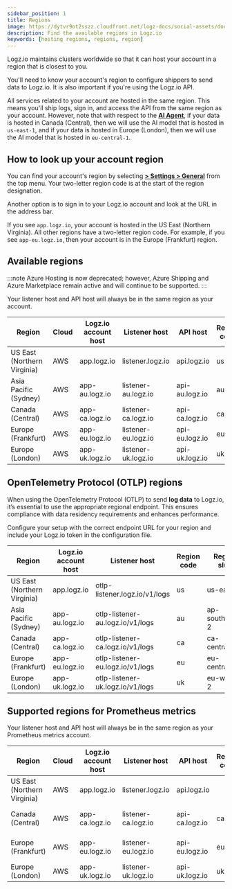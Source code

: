 ```yaml
---
sidebar_position: 1
title: Regions
image: https://dytvr9ot2sszz.cloudfront.net/logz-docs/social-assets/docs-social.jpg
description: Find the available regions in Logz.io
keywords: [hosting regions, regions, region]
---
```


Logz.io maintains clusters worldwide so that it can host your account in a region that is closest to you.

You'll need to know your account's region to configure shippers to send data to Logz.io. It is also important if you're using the Logz.io API.

All services related to your account are hosted in the same region. This means you'll ship logs, sign in, and access the API from the same region as your account. However, note that with respect to the **[AI Agent](https://docs.logz.io/docs/user-guide/observability/faq/)**, if your data is hosted in Canada (Central), then we will use the AI model that is hosted in `us-east-1`, and if your data is hosted in Europe (London), then we will use the AI model that is hosted in `eu-central-1`.



## How to look up your account region

You can find your account's region by selecting [**<i class="li li-gear"></i> > Settings > General**](https://app.logz.io/#/dashboard/settings/general) from the top menu. Your two-letter region code is at the start of the region designation. 

Another option is to sign in to your Logz.io account and look at the URL in the address bar.

If you see `app.logz.io`, your account is hosted in the US East (Northern Virginia).
All other regions have a two-letter region code.
For example, if you see `app-eu.logz.io`, then your account is in the Europe (Frankfurt) region.


## Available regions

:::note
Azure Hosting is now deprecated; however, Azure Shipping and Azure Marketplace remain active and will continue to be supported.
:::

Your listener host and API host will always be in the same region as your account.

| Region | Cloud | Logz.io account host | Listener host | API host | Region code | Region slug |
|---|---|---|---|---|---|---|
|US East (Northern Virginia)|AWS|app.logz.io|listener.logz.io|api.logz.io|us | us-east-1|	 
|Asia Pacific (Sydney)|AWS|app-au.logz.io|listener-au.logz.io|api-au.logz.io|au|ap-southeast-2|
|Canada (Central)	|AWS|app-ca.logz.io|listener-ca.logz.io	|api-ca.logz.io|ca|ca-central-1|
|Europe (Frankfurt)|AWS|app-eu.logz.io|listener-eu.logz.io|api-eu.logz.io|eu|eu-central-1|
|Europe (London)|AWS|app-uk.logz.io|listener-uk.logz.io|api-uk.logz.io|uk|eu-west-2|

## OpenTelemetry Protocol (OTLP) regions


When using the OpenTelemetry Protocol (OTLP) to send **log data** to Logz.io, it’s essential to use the appropriate regional endpoint. This ensures compliance with data residency requirements and enhances performance.

Configure your setup with the correct endpoint URL for your region and include your Logz.io token in the configuration file.


| Region | Logz.io account host | Listener host | Region code | Region slug |
|---|---|---|---|---|
|US East (Northern Virginia)|app.logz.io|otlp-listener.logz.io/v1/logs|us | us-east-1|	 
|Asia Pacific (Sydney)|app-au.logz.io|otlp-listener-au.logz.io/v1/logs|au|ap-southeast-2|
|Canada (Central) |app-ca.logz.io|otlp-listener-ca.logz.io/v1/logs	|ca|ca-central-1|
|Europe (Frankfurt) |app-eu.logz.io|otlp-listener-eu.logz.io/v1/logs|eu|eu-central-1|
|Europe (London) |app-uk.logz.io|otlp-listener-uk.logz.io/v1/logs|uk|eu-west-2|




## Supported regions for Prometheus metrics


Your listener host and API host will always be in the same region as your Prometheus metrics account.

| Region | Cloud | Logz.io account host | Listener host | API host | Region code | Region slug |
|---|---|---|---|---|---|---|
|US East (Northern Virginia)|AWS|app.logz.io|listener.logz.io|api.logz.io| | us-east-1|	 
|Canada (Central)	|AWS|app-ca.logz.io|listener-ca.logz.io	|api-ca.logz.io|ca|ca-central-1|
|Europe (Frankfurt)|AWS|app-eu.logz.io|listener-eu.logz.io|api-eu.logz.io|eu|eu-central-1|
|Europe (London)|AWS|app-uk.logz.io|listener-uk.logz.io|api-uk.logz.io|uk|eu-west-2|





